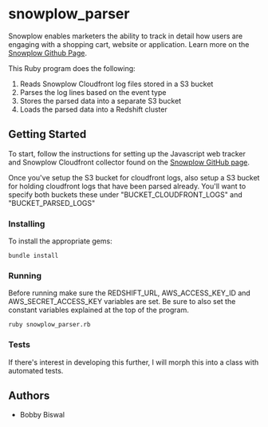 # snowplow_parser

Snowplow enables marketers the ability to track in detail how users are engaging with a shopping cart, website or application. Learn more on the [Snowplow Github Page](https://github.com/snowplow).

This Ruby program does the following:
1. Reads Snowplow Cloudfront log files stored in a S3 bucket
2. Parses the log lines based on the event type
3. Stores the parsed data into a separate S3 bucket
4. Loads the parsed data into a Redshift cluster

## Getting Started

To start, follow the instructions for setting up the Javascript web tracker and Snowplow Cloudfront collector found on the [Snowplow GitHub page](https://github.com/snowplow/snowplow/wiki/Setting-up-SnowPlow).

Once you've setup the S3 bucket for cloudfront logs, also setup a S3 bucket for holding cloudfront logs that have been parsed already.  You'll want to specify both buckets these under "BUCKET_CLOUDFRONT_LOGS" and "BUCKET_PARSED_LOGS"

### Installing

To install the appropriate gems:

```
bundle install
```

### Running

Before running make sure the REDSHIFT_URL, AWS_ACCESS_KEY_ID and AWS_SECRET_ACCESS_KEY variables are set.  Be sure to also set the constant variables explained at the top of the program.

```
ruby snowplow_parser.rb
```

### Tests

If there's interest in developing this further, I will morph this into a class with automated tests.

## Authors

* Bobby Biswal
